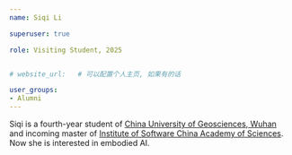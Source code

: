 ```yaml
---
name: Siqi Li

superuser: true

role: Visiting Student, 2025


# website_url:   # 可以配置个人主页, 如果有的话

user_groups:
- Alumni
---
```


Siqi is a fourth-year student of [China University of Geosciences, Wuhan](https://www.cug.edu.cn/) and incoming master of [Institute of Software China Academy of Sciences](http://www.iscas.ac.cn/). Now she is interested in embodied AI.